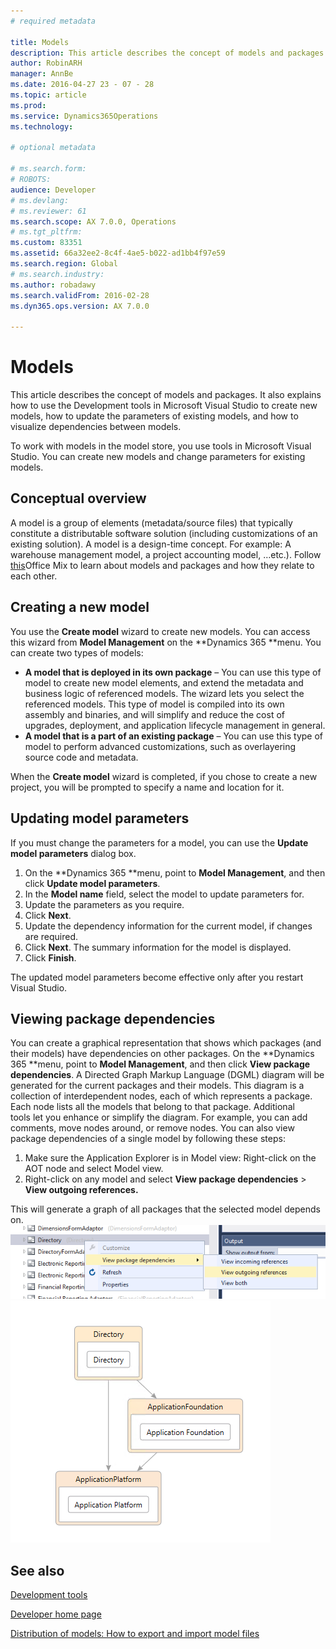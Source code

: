 ```yaml
---
# required metadata

title: Models
description: This article describes the concept of models and packages. It also explains how to use the Development tools in Microsoft Visual Studio to create new models, how to update the parameters of existing models, and how to visualize dependencies between models.
author: RobinARH
manager: AnnBe
ms.date: 2016-04-27 23 - 07 - 28
ms.topic: article
ms.prod: 
ms.service: Dynamics365Operations
ms.technology: 

# optional metadata

# ms.search.form: 
# ROBOTS: 
audience: Developer
# ms.devlang: 
# ms.reviewer: 61
ms.search.scope: AX 7.0.0, Operations
# ms.tgt_pltfrm: 
ms.custom: 83351
ms.assetid: 66a32ee2-8c4f-4ae5-b022-ad1bb4f97e59
ms.search.region: Global
# ms.search.industry: 
ms.author: robadawy
ms.search.validFrom: 2016-02-28
ms.dyn365.ops.version: AX 7.0.0

---
```


# Models

This article describes the concept of models and packages. It also explains how to use the Development tools in Microsoft Visual Studio to create new models, how to update the parameters of existing models, and how to visualize dependencies between models.

To work with models in the model store, you use tools in Microsoft Visual Studio. You can create new models and change parameters for existing models.

## Conceptual overview
A model is a group of elements (metadata/source files) that typically constitute a distributable software solution (including customizations of an existing solution). A model is a design-time concept. For example: A warehouse management model, a project accounting model, …etc.). Follow [this](https://mix.office.com/watch/ies6lyit6773)Office Mix to learn about models and packages and how they relate to each other.

## Creating a new model
You use the **Create model** wizard to create new models. You can access this wizard from **Model Management** on the **Dynamics 365 **menu. You can create two types of models:

-   **A model that is deployed in its own package** – You can use this type of model to create new model elements, and extend the metadata and business logic of referenced models. The wizard lets you select the referenced models. This type of model is compiled into its own assembly and binaries, and will simplify and reduce the cost of upgrades, deployment, and application lifecycle management in general.
-   **A model that is a part of an existing package** – You can use this type of model to perform advanced customizations, such as overlayering source code and metadata.

When the **Create model** wizard is completed, if you chose to create a new project, you will be prompted to specify a name and location for it.

## Updating model parameters
If you must change the parameters for a model, you can use the **Update model parameters** dialog box.

1.  On the **Dynamics 365 **menu, point to **Model Management**, and then click **Update model parameters**.
2.  In the **Model name** field, select the model to update parameters for.
3.  Update the parameters as you require.
4.  Click **Next**.
5.  Update the dependency information for the current model, if changes are required.
6.  Click **Next**. The summary information for the model is displayed.
7.  Click **Finish**.

The updated model parameters become effective only after you restart Visual Studio.

## Viewing package dependencies
You can create a graphical representation that shows which packages (and their models) have dependencies on other packages. On the **Dynamics 365 **menu, point to **Model Management**, and then click **View package dependencies**. A Directed Graph Markup Language (DGML) diagram will be generated for the current packages and their models. This diagram is a collection of interdependent nodes, each of which represents a package. Each node lists all the models that belong to that package. Additional tools let you enhance or simplify the diagram. For example, you can add comments, move nodes around, or remove nodes. You can also view package dependencies of a single model by following these steps:

1.  Make sure the Application Explorer is in Model view: Right-click on the AOT node and select Model view.
2.  Right-click on any model and select **View package dependencies** &gt; **View outgoing references.**

This will generate a graph of all packages that the selected model depends on. [![viewdependencies2](./media/viewdependencies2.png)](./media/viewdependencies2.png) [![directorydependencies](./media/directorydependencies.png)](./media/directorydependencies.png)

See also
--------

[Development tools](development-tools.md)

[Developer home page](developer-landing-page.md)

[Distribution of models: How to export and import model files](models-export-import.md)

